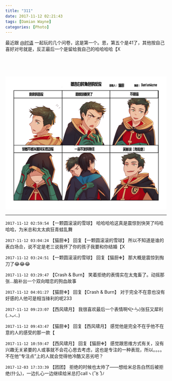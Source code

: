 ```yaml
---
title: "311"
date: 2017-11-12 02:21:43
tags: [Damian Wayne]
categories: [Photo]
---
```


<p>最近跟&nbsp;<a target="_blank" loftermentionblogid="490321014" href="http://www.lofter.com/mentionredirect.do?blogId=490321014"  >@时语</a>&nbsp;一起玩的几个问卷，这是第一个。恩，第五个是41了，其他按自己喜好对号就是，反正最后一个是留给我自己的哈哈哈哈【X</p> 
<p><br /></p> 
<p><br /></p>

![](https://raw.githubusercontent.com/alicewish/meowchain247/master/img_cVZNdzJtQk9JV2V5MUl2akMrU3JzZjdmbW5NUW5LS29RdyttYUtwcGVjUDIzWmRLQ0pJS213PT0.jpg)

---

`2017-11-12 02:59:54` 【一颗圆滚滚的雪球】 哈哈哈哈这真是震惊到快哭了吗哈哈哈，为米总和太太疯狂青蛙乱舞

`2017-11-12 03:04:24` 【猫厨✙】 回复【一颗圆滚滚的雪球】 所以不知道是谁的表白场合，说不定是老三说我怀了你的孩子我要和你结婚【X

`2017-11-12 03:24:51` 【一颗圆滚滚的雪球】 回复【猫厨✙】 那大概是震惊到掏刀了😂😂😂

`2017-11-12 03:29:47` 【Crash & Burn】 笑着拒绝的表情实在太鬼畜了。动摇那张…脑补出一个双向暗恋的狗血故事

`2017-11-12 04:01:27` 【猫厨✙】 回复【Crash & Burn】 对于完全不在意也没有好感的人他可是相当锋利的呢233

`2017-11-12 09:23:07` 【西风啸月】 我很喜欢最后一个表情啊٩(•̤̀ᵕ•̤́๑)张狂又犀利(..›ᴗ‹..)

`2017-11-12 09:43:47` 【猫厨✙】 回复【西风啸月】 感觉他是完全不在乎他不在意的人的感受的那一款【

`2017-11-12 10:59:47` 【西风啸月】 回复【猫厨✙】 感觉跟思维方式有关，没有兴趣无关紧要的人或事就不会花心思去考虑，这也是专注的一种表现，所以。。。。不在他“专注点”上的人就会觉得他冷酷又恶劣吧？

`2017-12-03 17:33:39` 【团团】 拒绝的时候也太帅了——想给米总告白然后被拒绝(什么)，一边扎心一边继续给米总打callヽ( ̐〥 ̐)ﾉ

